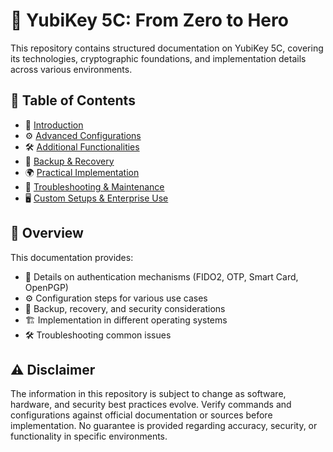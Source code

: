 # 🔐 YubiKey 5C: From Zero to Hero  

This repository contains structured documentation on YubiKey 5C, covering its technologies, cryptographic foundations, and implementation details across various environments.  

## 📖 Table of Contents  

- 📌 [Introduction](./1%20-%20Intro.md)  
- ⚙️ [Advanced Configurations](./2%20-%20Advanced.md)  
- 🛠️ [Additional Functionalities](./3%20-%20Additional%20Functionalities.md)  
- 🔄 [Backup & Recovery](./4%20-%20Recovery.md)  
- 🌍 [Practical Implementation](./5%20-%20Practical%20Implementation.md)  
- 🐞 [Troubleshooting & Maintenance](./6%20-%20Troubleshooting.md)  
- 🖥️ [Custom Setups & Enterprise Use](./7%20-%20Custom%20Setups.md)  

## 📂 Overview  

This documentation provides:  

- 🔑 Details on authentication mechanisms (FIDO2, OTP, Smart Card, OpenPGP)  
- ⚙️ Configuration steps for various use cases  
- 🔄 Backup, recovery, and security considerations  
- 🏗️ Implementation in different operating systems  
- 🛠️ Troubleshooting common issues  

## ⚠️ Disclaimer  

The information in this repository is subject to change as software, hardware, and security best practices evolve. Verify commands and configurations against official documentation or sources before implementation. No guarantee is provided regarding accuracy, security, or functionality in specific environments.  
